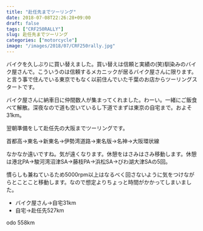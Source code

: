 ```yaml
---
title: "赴任先までツーリング"
date: 2018-07-08T22:26:28+09:00
draft: false
tags: ["CRF250RALLY"]
slug: 赴任先までツーリング
categories: ["motorcycle"]
image: "/images/2018/07/CRF250rally.jpg"
---
```


バイクを久しぶりに買い替えました。買い替えは信頼と実績の(笑)馴染みのバイク屋さんで。こういうのは信頼するメカニックが居るバイク屋さんに限ります。と言う事で住んでいる東京でもなく以前住んでいた千葉のお店からツーリングスタートです。

バイク屋さんに納車日に仲間数人が集まってくれました。わーい。一緒にご飯食べて解散。深夜なので道も空いているし下道でまずは東京の自宅まで。およそ31km。

翌朝準備をして赴任先の大阪までツーリングです。

首都高→東名→新東名→伊勢湾道路→東名版→名神→大阪環状線

なかなか遠いですね。気が遠くなります。休憩をはさみはさみ移動します。休憩は港北PA→駿河湾沼津SA→藤枝PA→浜松SA→びわ湖大津SAの5回。

慣らしも兼ねているため5000rpm以上はなるべく回さないように気をつけながらとことこと移動します。なので想定よりちょっと時間がかかってしまいました。

- バイク屋さん→自宅31km
- 自宅→赴任先527km

odo 558km

